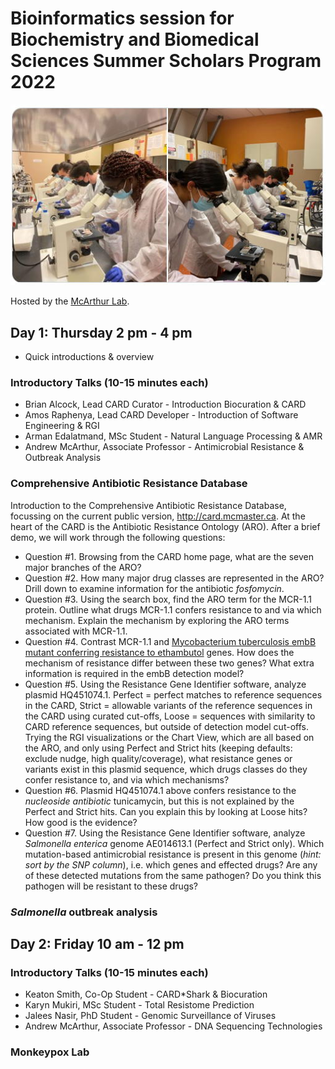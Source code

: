 # Bioinformatics session for Biochemistry and Biomedical Sciences Summer Scholars Program 2022 

![Scholars](/img/scholars.jpg)

Hosted by the [McArthur Lab](http://mcarthurbioinformatics.ca).

## Day 1: Thursday 2 pm - 4 pm

* Quick introductions & overview

### Introductory Talks (10-15 minutes each)

* Brian Alcock, Lead CARD Curator - Introduction Biocuration & CARD
* Amos Raphenya, Lead CARD Developer - Introduction of Software Engineering & RGI
* Arman Edalatmand, MSc Student - Natural Language Processing & AMR
* Andrew McArthur, Associate Professor - Antimicrobial Resistance & Outbreak Analysis

### Comprehensive Antibiotic Resistance Database

Introduction to the Comprehensive Antibiotic Resistance Database, focussing on the current public version, http://card.mcmaster.ca. At the heart of the CARD is the Antibiotic Resistance Ontology (ARO). After a brief demo, we will work through the following questions:

* Question #1. Browsing from the CARD home page, what are the seven major branches of the ARO?
* Question #2. How many major drug classes are represented in the ARO? Drill down to examine information for the antibiotic *fosfomycin*.
* Question #3. Using the search box, find the ARO term for the MCR-1.1 protein. Outline what drugs MCR-1.1 confers resistance to and via which mechanism. Explain the mechanism by exploring the ARO terms associated with MCR-1.1.
* Question #4. Contrast MCR-1.1 and [Mycobacterium tuberculosis embB mutant conferring resistance to ethambutol](https://card.mcmaster.ca/ontology/39910) genes. How does the mechanism of resistance differ between these two genes? What extra information is required in the embB detection model?
* Question #5. Using the Resistance Gene Identifier software, analyze plasmid HQ451074.1. Perfect = perfect matches to reference sequences in the CARD, Strict = allowable variants of the reference sequences in the CARD using curated cut-offs, Loose = sequences with similarity to CARD reference sequences, but outside of detection model cut-offs. Trying the RGI visualizations or the Chart View, which are all based on the ARO, and only using Perfect and Strict hits (keeping defaults: exclude nudge, high quality/coverage), what resistance genes or variants exist in this plasmid sequence, which drugs classes do they confer resistance to, and via which mechanisms?
* Question #6. Plasmid HQ451074.1 above confers resistance to the *nucleoside antibiotic* tunicamycin, but this is not explained by the Perfect and Strict hits. Can you explain this by looking at Loose hits? How good is the evidence?
* Question #7. Using the Resistance Gene Identifier software, analyze *Salmonella enterica* genome AE014613.1 (Perfect and Strict only). Which mutation-based antimicrobial resistance is present in this genome (*hint: sort by the SNP column*), i.e. which genes and effected drugs? Are any of these detected mutations from the same pathogen? Do you think this pathogen will be resistant to these drugs?

### *Salmonella* outbreak analysis


## Day 2: Friday 10 am - 12 pm

### Introductory Talks  (10-15 minutes each)

* Keaton Smith, Co-Op Student - CARD*Shark & Biocuration
* Karyn Mukiri, MSc Student - Total Resistome Prediction
* Jalees Nasir, PhD Student - Genomic Surveillance of Viruses
* Andrew McArthur, Associate Professor - DNA Sequencing Technologies

### Monkeypox Lab


